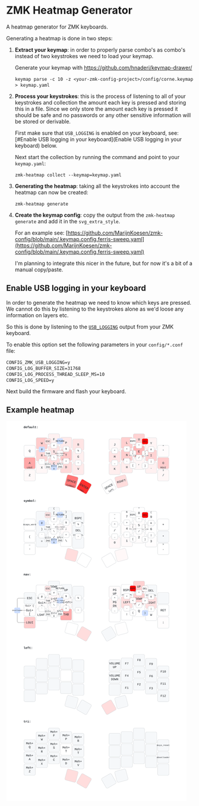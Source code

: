 # ZMK Heatmap Generator

A heatmap generator for ZMK keyboards.

Generating a heatmap is done in two steps:

1) **Extract your keymap**: in order to properly parse combo's as combo's instead of two keystrokes we need to load
   your keymap. 

   Generate your keymap with https://github.com/hnaderi/keymap-drawer/

   ```
   keymap parse -c 10 -z <your-zmk-config-project>/config/corne.keymap > keymap.yaml 
   ```

1) **Process your keystrokes**: this is the process of listening to all of your keystrokes and
   collection the amount each key is pressed and storing this in a file. Since we only store
   the amount each key is pressed it should be safe and no passwords or any other sensitive
   information will be stored or derivable.

   First make sure that `USB_LOGGING` is enabled on your keyboard, see: [#Enable USB logging in your keyboard](Enable USB logging in your keyboard) below.

   Next start the collection by running the command and point to your `keymap.yaml`:
   ```
   zmk-heatmap collect --keymap=keymap.yaml
   ```

1) **Generating the heatmap**: taking all the keystrokes into account the heatmap can now be
   created:
   ```
   zmk-heatmap generate
   ```

1) **Create the keymap config**: copy the output from the `zmk-heatmap generate` and add it in the `svg_extra_style`.

   For an example see: [https://github.com/MarijnKoesen/zmk-config/blob/main/.keymap.config.ferris-sweep.yaml](https://github.com/MarijnKoesen/zmk-config/blob/main/.keymap.config.ferris-sweep.yaml)

   I'm planning to integrate this nicer in the future, but for now it's a bit of a manual copy/paste.

## Enable USB logging in your keyboard 

In order to generate the heatmap we need to know which keys are pressed. We cannot do this by listening to the keystrokes alone as we'd loose any information on layers etc.

So this is done by listening to the [`USB_LOGGING`](https://zmk.dev/docs/development/usb-logging) output from your ZMK keyboard.

To enable this option set the following parameters in your `config/*.conf` file:

```
CONFIG_ZMK_USB_LOGGING=y
CONFIG_LOG_BUFFER_SIZE=31768
CONFIG_LOG_PROCESS_THREAD_SLEEP_MS=10
CONFIG_LOG_SPEED=y
```

Next build the firmware and flash your keyboard.


## Example heatmap

![Example Heatmap](/doc/example-heatmap.svg)
